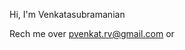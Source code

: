 Hi, I'm Venkatasubramanian



Rech me over pvenkat.rv@gmail.com or [](https://www.linkedin.com/in/rvsp)
